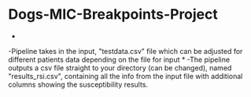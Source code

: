 # Dogs-MIC-Breakpoints-Project
*
-Pipeline takes in the input, "testdata.csv" file which can be adjusted for different patients data depending on the file for input
*
-The pipeline outputs a csv file straight to your directory (can be changed), named "results_rsi.csv", containing all the info from the input file with additional columns showing the susceptibility results. 
